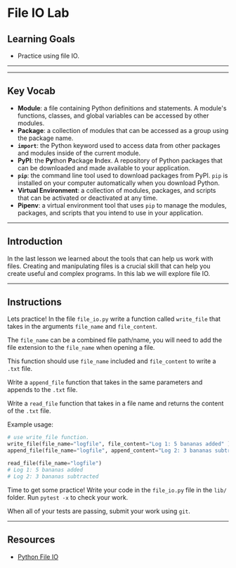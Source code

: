 # File IO Lab

## Learning Goals

- Practice using file IO.

***

***

## Key Vocab

- **Module**: a file containing Python definitions and statements. A module's
functions, classes, and global variables can be accessed by other modules.
- **Package**: a collection of modules that can be accessed as a group using
the package name.
- **`import`**: the Python keyword used to access data from other packages and
modules inside of the current module.
- **PyPI**: the **Py**thon **P**ackage **I**ndex. A repository of Python
packages that can be downloaded and made available to your application.
- **`pip`**: the command line tool used to download packages from PyPI. `pip`
is installed on your computer automatically when you download Python.
- **Virtual Environment**: a collection of modules, packages, and scripts that
can be activated or deactivated at any time.
- **Pipenv**: a virtual environment tool that uses `pip` to manage the modules,
packages, and scripts that you intend to use in your application.

***

## Introduction

In the last lesson we learned about the tools that can help us work
with files. Creating and manipulating files is a crucial skill that can
help you create useful and complex programs. In this lab we will explore
file IO.

***

## Instructions

Lets practice! In the file `file_io.py` write a function called `write_file` that takes in the arguments `file_name` and `file_content`.

The `file_name` can be a combined file path/name, you will need to add the file extension
to the `file_name` when opening a file.

This function should use `file_name`  included and `file_content` to write a `.txt`
file.

Write a `append_file` function that takes in the same parameters and
appends to the `.txt` file.

Write a `read_file` function that takes in a file name and returns the
 content of the `.txt` file.

Example usage:

```py
# use write_file function. 
write_file(file_name="logfile", file_content="Log 1: 5 bananas added" )
append_file(file_name="logfile", append_content="Log 2: 3 bananas subtracted")

read_file(file_name="logfile")
# Log 1: 5 bananas added
# Log 2: 3 bananas subtracted
```

Time to get some practice! Write your code in the `file_io.py` file in the
`lib/` folder. Run `pytest -x` to check your work.

When all of your tests are passing, submit your work using `git`.

***

## Resources

- [Python File IO](https://docs.python.org/3/tutorial/inputoutput.html#reading-and-writing-files)
